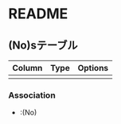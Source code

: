 # README

## (No)sテーブル
|Column |Type |Options |
|-------|-----|--------|
| | | |

### Association
-  :(No)

<!--
table/(no):Association数
     /  :
-->